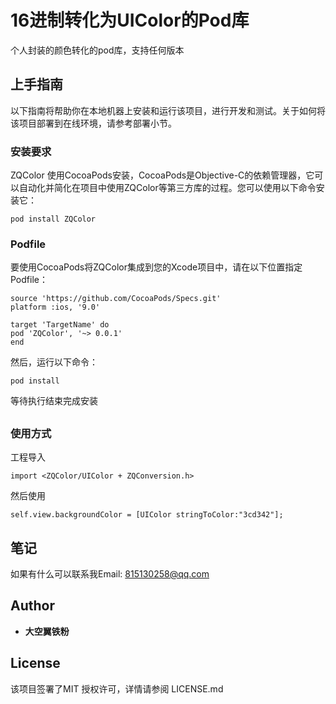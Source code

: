 # 16进制转化为UIColor的Pod库

个人封装的颜色转化的pod库，支持任何版本

## 上手指南

以下指南将帮助你在本地机器上安装和运行该项目，进行开发和测试。关于如何将该项目部署到在线环境，请参考部署小节。

### 安装要求
ZQColor 使用CocoaPods安装，CocoaPods是Objective-C的依赖管理器，它可以自动化并简化在项目中使用ZQColor等第三方库的过程。您可以使用以下命令安装它：
```
pod install ZQColor
```

### Podfile

要使用CocoaPods将ZQColor集成到您的Xcode项目中，请在以下位置指定Podfile：

```
source 'https://github.com/CocoaPods/Specs.git'
platform :ios, '9.0'

target 'TargetName' do
pod 'ZQColor', '~> 0.0.1'
end
```

然后，运行以下命令：

```
pod install
```

等待执行结束完成安装

## 

### 使用方式

工程导入 

```
import <ZQColor/UIColor + ZQConversion.h>
```

然后使用

```
self.view.backgroundColor = [UIColor stringToColor:"3cd342"];
```


## 笔记
如果有什么可以联系我Email: <815130258@qq.com>

## Author

* **大空翼铁粉** 

## License
该项目签署了MIT 授权许可，详情请参阅 LICENSE.md


